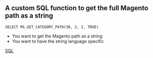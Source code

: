 # 

## A custom SQL function to get the full Magento path as a string

```
SELECT MS_GET_CATEGORY_PATH(30, 2, 2, TRUE)
```

* You want to get the Magento path as a string
* You want to have the string language specific

[SQL](./fn_category_path.sql)
